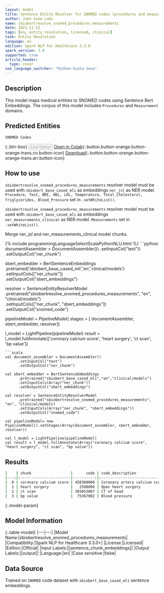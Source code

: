```yaml
---
layout: model
title: Sentence Entity Resolver for SNOMED codes (procedures and measurements)
author: John Snow Labs
name: sbiobertresolve_snomed_procedures_measurements
date: 2021-11-11
tags: [en, entity_resolution, licensed, clinical]
task: Entity Resolution
language: en
edition: Spark NLP for Healthcare 3.3.0
spark_version: 3.0
supported: true
article_header:
  type: cover
use_language_switcher: "Python-Scala-Java"
---
```


## Description

This model maps medical entities to SNOMED codes using Sentence Bert Embeddings. The corpus of this model includes `Procedures` and `Measurement` domains.

## Predicted Entities

`SNOMED Codes`

{:.btn-box}
<button class="button button-orange" disabled>Live Demo</button>
[Open in Colab](https://colab.research.google.com/github/JohnSnowLabs/spark-nlp-workshop/blob/master/tutorials/Certification_Trainings/Healthcare/24.Improved_Entity_Resolvers_in_SparkNLP_with_sBert.ipynb){:.button.button-orange.button-orange-trans.co.button-icon}
[Download](https://s3.amazonaws.com/auxdata.johnsnowlabs.com/clinical/models/sbiobertresolve_snomed_procedures_measurements_en_3.3.0_3.0_1636595616820.zip){:.button.button-orange.button-orange-trans.arr.button-icon}

## How to use

```sbiobertresolve_snomed_procedures_measurements``` resolver model must be used with ```sbiobert_base_cased_mli``` as embeddings ```ner_jsl``` as NER model. ```Procedure, Test, BMI, HDL, LDL, Temperature, Total_Cholesterol, Triglycerides, Blood_Pressure``` set in ```.setWhiteList()```.

```sbiobertresolve_snomed_procedures_measurements``` resolver model must be used with ```sbiobert_base_cased_mli``` as embeddings ```ner_measurements_clinical``` as NER model. ```Measurements``` set in ```.setWhiteList()```.

Merge ner_jsl and ner_measurements_clinical model chunks.



<div class="tabs-box" markdown="1">
{% include programmingLanguageSelectScalaPythonNLU.html %}
```python
documentAssembler = DocumentAssembler()\
      .setInputCol("text")\
      .setOutputCol("ner_chunk")

sbert_embedder = BertSentenceEmbeddings\
      .pretrained('sbiobert_base_cased_mli','en','clinical/models')\
      .setInputCols(["ner_chunk"])\
      .setOutputCol("sbert_embeddings")

resolver = SentenceEntityResolverModel\
      .pretrained("sbiobertresolve_snomed_procedures_measurements", "en", "clinical/models") \
      .setInputCols(["ner_chunk", "sbert_embeddings"]) \
      .setOutputCol("snomed_code")

pipelineModel = PipelineModel(
    stages = [
        documentAssembler,
        sbert_embedder,
        resolver])

l_model = LightPipeline(pipelineModel)
result = l_model.fullAnnotate(['coronary calcium score', 'heart surgery', 'ct scan', 'bp value'])
```
```scala
val document_assembler = DocumentAssembler()
      .setInputCol("text")
      .setOutputCol("ner_chunk")

val sbert_embedder = BertSentenceEmbeddings
      .pretrained("sbiobert_base_cased_mli","en","clinical/models")
      .setInputCols(Array("ner_chunk"))
      .setOutputCol("sbert_embeddings")

val resolver = SentenceEntityResolverModel
      .pretrained("sbiobertresolve_snomed_procedures_measurements", "en", "clinical/models) 
      .setInputCols(Array("ner_chunk", "sbert_embeddings")) 
      .setOutputCol("snomed_code")

val pipelineModel= new PipelineModel().setStages(Array(document_assembler, sbert_embedder, resolver))

val l_model = LightPipeline(pipelineModel)
val result = l_model.fullAnnotate(Array("coronary calcium score", "heart surgery", "ct scan", "bp value"))
```
</div>

## Results

```bash
|    | chunk                  |      code | code_description              | all_k_code_desc                                                                 | all_k_codes                                                                                                                                                     |
|---:|:-----------------------|----------:|:------------------------------|:--------------------------------------------------------------------------------|:----------------------------------------------------------------------------------------------------------------------------------------------------------------|
|  0 | coronary calcium score | 450360000 | Coronary artery calcium score | ['450360000', '450734004', '1086491000000104', '1086481000000101', '762241007'] | ['Coronary artery calcium score', 'Coronary artery calcium score', 'Dundee Coronary Risk Disk score', 'Dundee Coronary Risk rank', 'Dundee Coronary Risk Disk'] |
|  1 | heart surgery          |   2598006 | Open heart surgery            | ['2598006', '64915003', '119766003', '34068001', '233004008']                   | ['Open heart surgery', 'Operation on heart', 'Heart reconstruction', 'Heart valve replacement', 'Coronary sinus operation']                                     |
|  2 | ct scan                | 303653007 | CT of head                    | ['303653007', '431864000', '363023007', '418272005', '241577003']               | ['CT of head', 'CT guided injection', 'CT of site', 'CT angiography', 'CT of spine']                                                                            |
|  3 | bp value               |  75367002 | Blood pressure                | ['75367002', '6797001', '723232008', '46973005', '427732000']                   | ['Blood pressure', 'Mean blood pressure', 'Average blood pressure', 'Blood pressure taking', 'Speed of blood pressure response']                                |

```

{:.model-param}
## Model Information

{:.table-model}
|---|---|
|Model Name:|sbiobertresolve_snomed_procedures_measurements|
|Compatibility:|Spark NLP for Healthcare 3.3.0+|
|License:|Licensed|
|Edition:|Official|
|Input Labels:|[sentence_chunk_embeddings]|
|Output Labels:|[output]|
|Language:|en|
|Case sensitive:|false|

## Data Source

Trained on `SNOMED` code dataset with `sbiobert_base_cased_mli` sentence embeddings.
